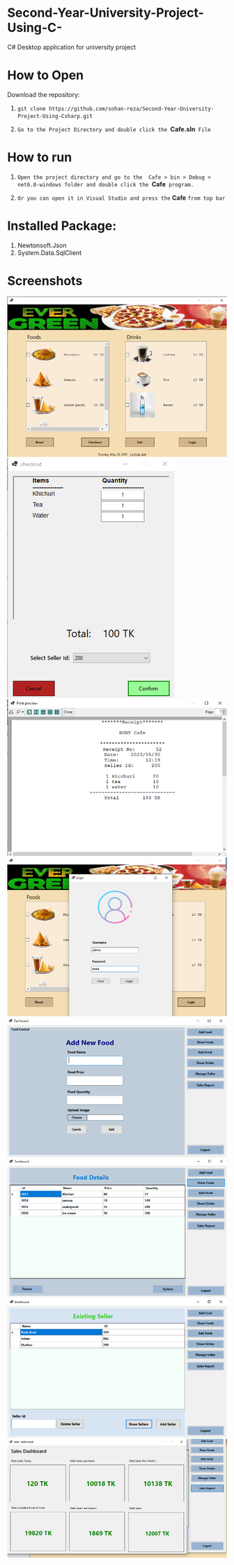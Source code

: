 # Second-Year-University-Project-Using-C-
C# Desktop application for university project


# How to Open

Download the repository:

1. `git clone https://github.com/sohan-reza/Second-Year-University-Project-Using-Csharp.git`

2. `Go to the Project Directory and double click the `**Cafe.sln**` File`

# How to run

1. `Open the project directory and go to the  Cafe > bin > Debug > net6.0-windows folder and double click the `**Cafe**` program.`

2. `Or you can open it in Visual Studio and press the` **Cafe** `from top bar`

# Installed Package:

1. Newtonsoft.Json
2. System.Data.SqlClient

# Screenshots

![Cafe Screenshot](images/one.png)
![Cafe Screenshot](images/two.png)
![Cafe Screenshot](images/three.png)
![Cafe Screenshot](images/four.png)
![Cafe Screenshot](images/five.png)
![Cafe Screenshot](images/six.png)
![Cafe Screenshot](images/seven.png)
![Cafe Screenshot](images/eight.png)


